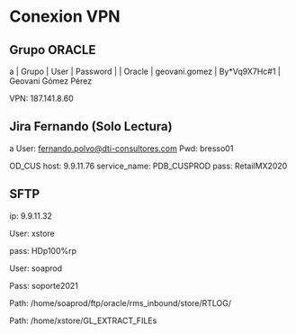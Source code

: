 # Conexion VPN

## Grupo ORACLE
a
| Grupo | User | Password | 
| Oracle | geovani.gomez | By*Vq9X7Hc#1 | Geovani Gómez Pérez

VPN: 187.141.8.60

## Jira Fernando (Solo Lectura)
a
User: fernando.polvo@dti-consultores.com
Pwd: bresso01


OD_CUS
host: 9.9.11.76
service_name: PDB_CUSPROD
pass: RetailMX2020


## SFTP
ip: 9.9.11.32


User: xstore

pass: HDp100%rp

User: soaprod

Pass: soporte2021

Path: /home/soaprod/ftp/oracle/rms_inbound/store/RTLOG/

Path: /home/xstore/GL_EXTRACT_FILEs


